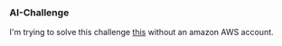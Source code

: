 ### AI-Challenge
I'm trying to solve this challenge [this]("https://github.com/silverbottlep/abid_challenge") without an amazon AWS account.

